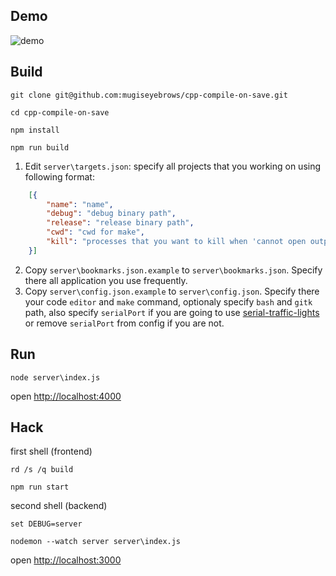 ## Demo

![demo](http://mugiseyebrows.github.io/img/cpp-compile-on-save.gif)

## Build

`git clone git@github.com:mugiseyebrows/cpp-compile-on-save.git`

`cd cpp-compile-on-save`

`npm install`

`npm run build`

1) Edit `server\targets.json`: specify all projects that you working on using following format:

```json
    [{
        "name": "name",
        "debug": "debug binary path",
        "release": "release binary path",
        "cwd": "cwd for make",
        "kill": "processes that you want to kill when 'cannot open output' error occur"
    }]
```

2) Copy `server\bookmarks.json.example` to `server\bookmarks.json`. Specify there all application you use frequently.
3) Copy `server\config.json.example` to `server\config.json`. Specify there your code `editor` and `make` command, optionaly specify `bash` and `gitk` path, also specify `serialPort` if you are going to use [serial-traffic-lights](https://github.com/mugiseyebrows/serial-traffic-lights) or remove `serialPort` from config if you are not. 

## Run

`node server\index.js`

open [http://localhost:4000](http://localhost:4000)

## Hack 

first shell (frontend)

`rd /s /q build`

`npm run start`

second shell (backend)

`set DEBUG=server`

`nodemon --watch server server\index.js`

open [http://localhost:3000](http://localhost:3000)